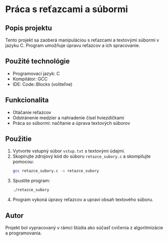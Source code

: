 # Práca s reťazcami a súbormi

## Popis projektu
Tento projekt sa zaoberá manipuláciou s reťazcami a textovými súbormi v jazyku C. Program umožňuje úpravu reťazcov a ich spracovanie.

## Použité technológie
- Programovací jazyk: C
- Kompilátor: GCC
- IDE: Code::Blocks (voliteľne)

## Funkcionalita
- Otáčanie reťazcov
- Odstránenie medzier a nahradenie čísel hviezdičkami
- Práca so súbormi: načítanie a úprava textových súborov

## Použitie

1. Vytvorte vstupný súbor `vstup.txt` s textovými údajmi.
2. Skopírujte zdrojový kód do súboru `retazce_subory.c` a skompilujte pomocou:
   ```bash
   gcc retazce_subory.c -o retazce_subory
   ```
3. Spustite program:
   ```bash
   ./retazce_subory
   ```
4. Program vykoná úpravy reťazcov a upraví obsah textového súboru.

## Autor
Projekt bol vypracovaný v rámci štúdia ako súčasť cvičenia z algoritmizácie a programovania.
